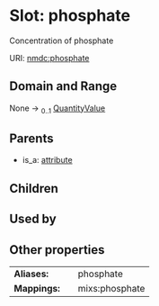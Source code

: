 
# Slot: phosphate


Concentration of phosphate

URI: [nmdc:phosphate](https://microbiomedata/meta/phosphate)


## Domain and Range

None &#8594;  <sub>0..1</sub> [QuantityValue](QuantityValue.md)

## Parents

 *  is_a: [attribute](attribute.md)

## Children


## Used by


## Other properties

|  |  |  |
| --- | --- | --- |
| **Aliases:** | | phosphate |
| **Mappings:** | | mixs:phosphate |

